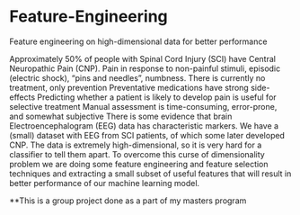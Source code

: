 # Feature-Engineering 
Feature engineering on high-dimensional data for better performance

Approximately 50% of people with Spinal Cord Injury (SCI) have Central Neuropathic Pain (CNP). Pain in response to non-painful stimuli, episodic (electric shock), “pins and needles”, numbness. There is currently no treatment, only prevention Preventative medications have strong side-effects Predicting whether a patient is likely to develop pain is useful for selective treatment Manual assessment is time-consuming, error-prone, and somewhat subjective There is some evidence that brain Electroencephalogram (EEG) data has characteristic markers. We have a (small) dataset with EEG from SCI patients, of which some later developed CNP. The data is extremely high-dimensional, so it is very hard for a classifier to tell them apart. To overcome this curse of dimensionality problem we are doing some feature engineering and feature selection techniques and extracting a small subset of useful features that will result in better performance of our machine learning model. 

**This is a group project done as a part of my masters program
